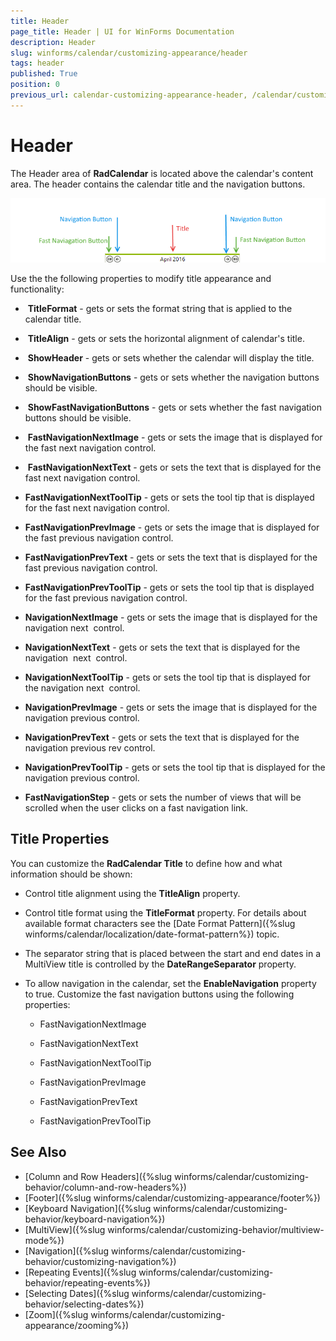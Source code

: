 ```yaml
---
title: Header
page_title: Header | UI for WinForms Documentation
description: Header
slug: winforms/calendar/customizing-appearance/header
tags: header
published: True
position: 0
previous_url: calendar-customizing-appearance-header, /calendar/customizing-appearance/header
---
```


# Header

The Header area of __RadCalendar__ is located above the calendar's content area. The header contains the calendar title and the navigation buttons.

![calendar-customizing-appearance-header 001](images/calendar-customizing-appearance-header001.png)

Use the the following properties to modify title appearance and functionality:

*  __TitleFormat__ - gets or sets the format string that is applied to the calendar title. 


*  __TitleAlign__ - gets or sets the horizontal alignment of calendar's title.


*  __ShowHeader__ - gets or sets whether the calendar will display the title. 


*  __ShowNavigationButtons__ - gets or sets whether the navigation buttons should be visible.


*  __ShowFastNavigationButtons__ - gets or sets whether the fast navigation buttons should be visible.


*  __FastNavigationNextImage__ - gets or sets the image that is displayed for the fast next navigation control.


*  __FastNavigationNextText__ - gets or sets the text that is displayed for the fast next navigation control. 


* __FastNavigationNextToolTip__ - gets or sets the tool tip that is displayed for the fast next navigation control. 


* __FastNavigationPrevImage__ - gets or sets the image that is displayed for the fast previous navigation control. 


* __FastNavigationPrevText__ - gets or sets the text that is displayed for the fast previous navigation control. 


* __FastNavigationPrevToolTip__ - gets or sets the tool tip that is displayed for the fast previous navigation control. 


* __NavigationNextImage__ - gets or sets the image that is displayed for the navigation next  control. 


* __NavigationNextText__ - gets or sets the text that is displayed for the navigation  next  control. 


* __NavigationNextToolTip__ - gets or sets the tool tip that is displayed for the navigation next  control. 


* __NavigationPrevImage__ - gets or sets the image that is displayed for the navigation previous control. 


* __NavigationPrevText__ - gets or sets the text that is displayed for the navigation previous rev control. 


* __NavigationPrevToolTip__ - gets or sets the tool tip that is displayed for the navigation previous control. 


* __FastNavigationStep__ - gets or sets the number of views that will be scrolled when the user clicks on a fast navigation link.

## Title Properties

You can customize the __RadCalendar Title__ to define how and what information should be shown: 

* Control title alignment using the __TitleAlign__ property. 


* Control title format using the __TitleFormat__ property. For details about available format characters see the [Date Format Pattern]({%slug winforms/calendar/localization/date-format-pattern%}) topic.


* The separator string that is placed between the start and end dates in a MultiView title is controlled by the __DateRangeSeparator__ property. 


* To allow navigation in the calendar, set the __EnableNavigation__ property to true. Customize the fast navigation buttons using the following properties:
     
    - FastNavigationNextImage

    - FastNavigationNextText

    - FastNavigationNextToolTip

    - FastNavigationPrevImage

    - FastNavigationPrevText

    - FastNavigationPrevToolTip

## See Also

* [Column and Row Headers]({%slug winforms/calendar/customizing-behavior/column-and-row-headers%})
* [Footer]({%slug winforms/calendar/customizing-appearance/footer%})
* [Keyboard Navigation]({%slug  winforms/calendar/customizing-behavior/keyboard-navigation%})
* [MultiView]({%slug winforms/calendar/customizing-behavior/multiview-mode%})
* [Navigation]({%slug winforms/calendar/customizing-behavior/customizing-navigation%})
* [Repeating Events]({%slug winforms/calendar/customizing-behavior/repeating-events%})
* [Selecting Dates]({%slug winforms/calendar/customizing-behavior/selecting-dates%})
* [Zoom]({%slug winforms/calendar/customizing-appearance/zooming%})
